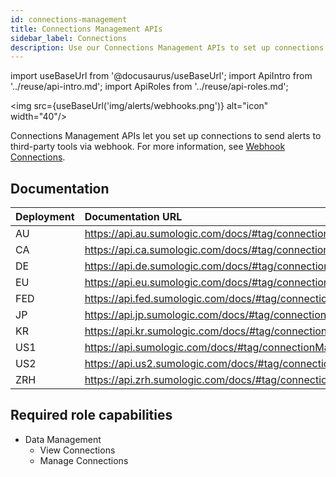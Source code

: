 ```yaml
---
id: connections-management
title: Connections Management APIs
sidebar_label: Connections
description: Use our Connections Management APIs to set up connections to send alerts to third-party tools.
---
```


import useBaseUrl from '@docusaurus/useBaseUrl';
import ApiIntro from '../reuse/api-intro.md';
import ApiRoles from '../reuse/api-roles.md';

<img src={useBaseUrl('img/alerts/webhooks.png')} alt="icon" width="40"/>

Connections Management APIs let you set up connections to send alerts to third-party tools via webhook. For more information, see [Webhook Connections](/docs/alerts/webhook-connections).

## Documentation

<ApiIntro/>

| Deployment | Documentation URL     |
|:------------|:---------------------------|
| AU         | https://api.au.sumologic.com/docs/#tag/connectionManagement  |
| CA         | https://api.ca.sumologic.com/docs/#tag/connectionManagement  |
| DE         | https://api.de.sumologic.com/docs/#tag/connectionManagement  |
| EU         | https://api.eu.sumologic.com/docs/#tag/connectionManagement  |
| FED        | https://api.fed.sumologic.com/docs/#tag/connectionManagement |
| JP         | https://api.jp.sumologic.com/docs/#tag/connectionManagement  |
| KR         | https://api.kr.sumologic.com/docs/#tag/connectionManagement  |
| US1        | https://api.sumologic.com/docs/#tag/connectionManagement     |
| US2        | https://api.us2.sumologic.com/docs/#tag/connectionManagement |
| ZRH        | https://api.zrh.sumologic.com/docs/#tag/connectionManagement |

## Required role capabilities

<ApiRoles/>

* Data Management
    * View Connections
    * Manage Connections
